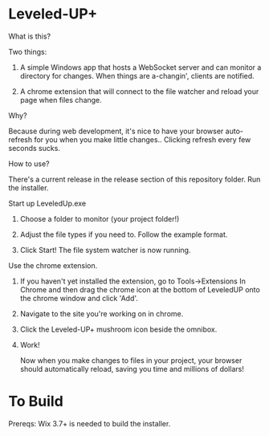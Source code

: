 Leveled-UP+
==========

What is this?

Two things: 

1) A simple Windows app that hosts a WebSocket server and can monitor a directory for changes.
When things are a-changin', clients are notified.

2) A chrome extension that will connect to the file watcher and reload your page when files change.

Why?

Because during web development, it's nice to have your browser auto-refresh for you when you make little changes.. 
Clicking refresh every few seconds sucks.

How to use?

There's a current release in the release section of this repository folder.  Run the installer. 

Start up LeveledUp.exe

1. Choose a folder to monitor (your project folder!)

2. Adjust the file types if you need to. Follow the example format.

3. Click Start!  The file system watcher is now running.

Use the chrome extension.

1. If you haven't yet installed the extension, go to Tools->Extensions In Chrome and then
  drag the chrome icon at the bottom of LeveledUP onto the chrome window and click 'Add'.

2. Navigate to the site you're working on in chrome.

3. Click the Leveled-UP+ mushroom icon beside the omnibox.

3. Work!

   Now when you make changes to files in your project, your browser should automatically reload, saving you time
   and millions of dollars!
   
  
To Build
====================
Prereqs:  Wix 3.7+  is needed to build the installer.

